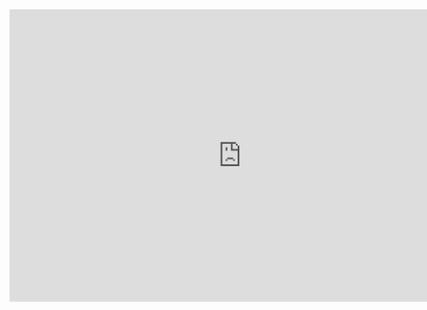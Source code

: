 <iframe width="812" height="513" src="https://www.youtube.com/embed/xlVX7dXLS64" title="Breadth First Search (BFS): Visualized and Explained" frameborder="0" allow="accelerometer; autoplay; clipboard-write; encrypted-media; gyroscope; picture-in-picture; web-share" referrerpolicy="strict-origin-when-cross-origin" allowfullscreen></iframe>
